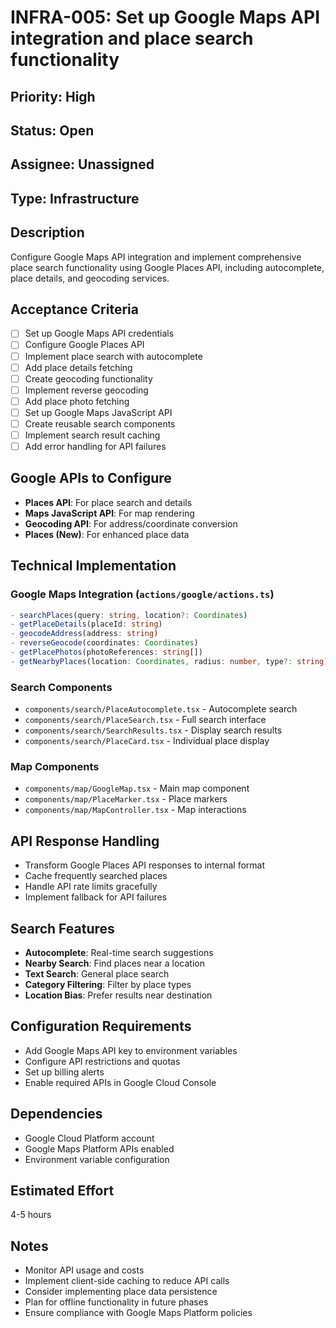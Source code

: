 # INFRA-005: Set up Google Maps API integration and place search functionality

## Priority: High
## Status: Open
## Assignee: Unassigned
## Type: Infrastructure

## Description
Configure Google Maps API integration and implement comprehensive place search functionality using Google Places API, including autocomplete, place details, and geocoding services.

## Acceptance Criteria
- [ ] Set up Google Maps API credentials
- [ ] Configure Google Places API
- [ ] Implement place search with autocomplete
- [ ] Add place details fetching
- [ ] Create geocoding functionality
- [ ] Implement reverse geocoding
- [ ] Add place photo fetching
- [ ] Set up Google Maps JavaScript API
- [ ] Create reusable search components
- [ ] Implement search result caching
- [ ] Add error handling for API failures

## Google APIs to Configure
- **Places API**: For place search and details
- **Maps JavaScript API**: For map rendering
- **Geocoding API**: For address/coordinate conversion
- **Places (New)**: For enhanced place data

## Technical Implementation

### Google Maps Integration (`actions/google/actions.ts`)
```typescript
- searchPlaces(query: string, location?: Coordinates)
- getPlaceDetails(placeId: string)
- geocodeAddress(address: string)
- reverseGeocode(coordinates: Coordinates)
- getPlacePhotos(photoReferences: string[])
- getNearbyPlaces(location: Coordinates, radius: number, type?: string)
```

### Search Components
- `components/search/PlaceAutocomplete.tsx` - Autocomplete search
- `components/search/PlaceSearch.tsx` - Full search interface
- `components/search/SearchResults.tsx` - Display search results
- `components/search/PlaceCard.tsx` - Individual place display

### Map Components
- `components/map/GoogleMap.tsx` - Main map component
- `components/map/PlaceMarker.tsx` - Place markers
- `components/map/MapController.tsx` - Map interactions

## API Response Handling
- Transform Google Places API responses to internal format
- Cache frequently searched places
- Handle API rate limits gracefully
- Implement fallback for API failures

## Search Features
- **Autocomplete**: Real-time search suggestions
- **Nearby Search**: Find places near a location
- **Text Search**: General place search
- **Category Filtering**: Filter by place types
- **Location Bias**: Prefer results near destination

## Configuration Requirements
- Add Google Maps API key to environment variables
- Configure API restrictions and quotas
- Set up billing alerts
- Enable required APIs in Google Cloud Console

## Dependencies
- Google Cloud Platform account
- Google Maps Platform APIs enabled
- Environment variable configuration

## Estimated Effort
4-5 hours

## Notes
- Monitor API usage and costs
- Implement client-side caching to reduce API calls
- Consider implementing place data persistence
- Plan for offline functionality in future phases
- Ensure compliance with Google Maps Platform policies